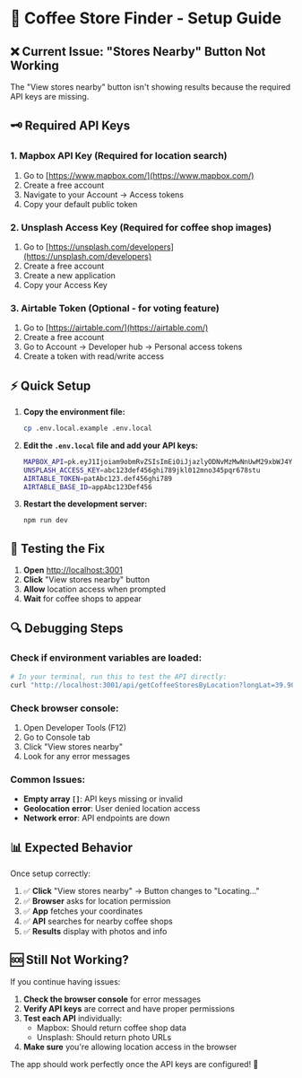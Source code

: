 # 🔧 Coffee Store Finder - Setup Guide

## ❌ Current Issue: "Stores Nearby" Button Not Working

The "View stores nearby" button isn't showing results because the required API keys are missing.

## 🗝️ Required API Keys

### 1. **Mapbox API Key** (Required for location search)
1. Go to [https://www.mapbox.com/](https://www.mapbox.com/)
2. Create a free account
3. Navigate to your Account → Access tokens
4. Copy your default public token

### 2. **Unsplash Access Key** (Required for coffee shop images)
1. Go to [https://unsplash.com/developers](https://unsplash.com/developers)
2. Create a free account
3. Create a new application
4. Copy your Access Key

### 3. **Airtable Token** (Optional - for voting feature)
1. Go to [https://airtable.com/](https://airtable.com/)
2. Create a free account
3. Go to Account → Developer hub → Personal access tokens
4. Create a token with read/write access

## ⚡ Quick Setup

1. **Copy the environment file:**
   ```bash
   cp .env.local.example .env.local
   ```

2. **Edit the `.env.local` file and add your API keys:**
   ```bash
   MAPBOX_API=pk.eyJ1Ijoiam9obmRvZSIsImEiOiJjazlyODNvMzMwNnUwM29xbWJ4YnY1YWJrIn0.example
   UNSPLASH_ACCESS_KEY=abc123def456ghi789jkl012mno345pqr678stu
   AIRTABLE_TOKEN=patAbc123.def456ghi789
   AIRTABLE_BASE_ID=appAbc123Def456
   ```

3. **Restart the development server:**
   ```bash
   npm run dev
   ```

## 🧪 Testing the Fix

1. **Open** [http://localhost:3001](http://localhost:3001)
2. **Click** "View stores nearby" button
3. **Allow** location access when prompted
4. **Wait** for coffee shops to appear

## 🔍 Debugging Steps

### Check if environment variables are loaded:
```bash
# In your terminal, run this to test the API directly:
curl "http://localhost:3001/api/getCoffeeStoresByLocation?longLat=39.9078,-75.4348&limit=5"
```

### Check browser console:
1. Open Developer Tools (F12)
2. Go to Console tab  
3. Click "View stores nearby"
4. Look for any error messages

### Common Issues:
- **Empty array `[]`**: API keys missing or invalid
- **Geolocation error**: User denied location access
- **Network error**: API endpoints are down

## 📊 Expected Behavior

Once setup correctly:
1. ✅ **Click** "View stores nearby" → Button changes to "Locating..."
2. ✅ **Browser** asks for location permission
3. ✅ **App** fetches your coordinates  
4. ✅ **API** searches for nearby coffee shops
5. ✅ **Results** display with photos and info

## 🆘 Still Not Working?

If you continue having issues:

1. **Check the browser console** for error messages
2. **Verify API keys** are correct and have proper permissions
3. **Test each API** individually:
   - Mapbox: Should return coffee shop data
   - Unsplash: Should return photo URLs
4. **Make sure** you're allowing location access in the browser

The app should work perfectly once the API keys are configured! 🎉